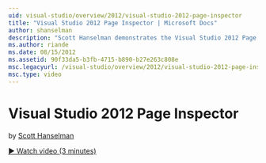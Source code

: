 ```yaml
---
uid: visual-studio/overview/2012/visual-studio-2012-page-inspector
title: "Visual Studio 2012 Page Inspector | Microsoft Docs"
author: shanselman
description: "Scott Hanselman demonstrates the Visual Studio 2012 Page Inspector."
ms.author: riande
ms.date: 08/15/2012
ms.assetid: 90f33da5-b3fb-4715-b890-b27e263c808e
msc.legacyurl: /visual-studio/overview/2012/visual-studio-2012-page-inspector
msc.type: video
---
```

# Visual Studio 2012 Page Inspector

by [Scott Hanselman](https://github.com/shanselman)

[&#9654; Watch video (3 minutes)](https://channel9.msdn.com/Blogs/ASP-NET-Site-Videos/visual-studio-2012-page-inspector)
